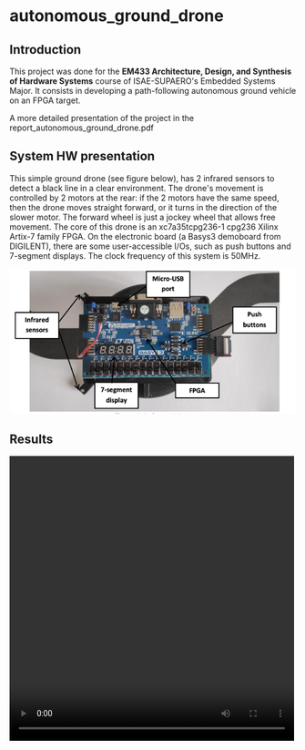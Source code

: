 # autonomous_ground_drone

## Introduction
This project was done for the **EM433 Architecture, Design, and Synthesis of Hardware Systems** course of ISAE-SUPAERO's Embedded Systems Major. It consists in developing a path-following autonomous ground vehicle on an FPGA target.

A more detailed presentation of the project in the report_autonomous_ground_drone.pdf

## System HW presentation
This simple ground drone (see figure below), has 2 infrared sensors to detect a black line in a clear environment. The drone's movement is controlled by 2 motors at the rear: if the 2 motors have the same speed, then the drone moves straight forward, or it turns in the direction of the slower motor. The forward wheel is just a jockey wheel that allows free movement. The core of this drone is an xc7a35tcpg236-1 cpg236 Xilinx Artix-7 family FPGA. On the electronic board (a Basys3 demoboard from DIGILENT), there are some user-accessible I/Os, such as push buttons and 7-segment displays. The clock frequency of this system is 50MHz.

![Screenshot](img/ground_drone.png)


## Results

<video width="500" height="500" controls>
  <source src="img/ground_drone_video.mov" type="video/mp4">
</video>


